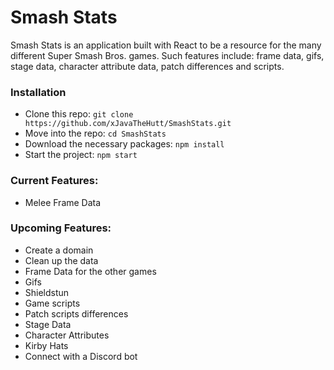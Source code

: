 # Smash Stats
Smash Stats is an application built with React to be a resource for the many different Super Smash Bros. games. Such features include: frame data, gifs, stage data, character attribute data, patch differences and scripts. 


### Installation
* Clone this repo: `git clone https://github.com/xJavaTheHutt/SmashStats.git`
* Move into the repo: `cd SmashStats`
* Download the necessary packages: `npm install`
* Start the project: `npm start`

### Current Features:
* Melee Frame Data

### Upcoming Features:
* Create a domain
* Clean up the data
* Frame Data for the other games
* Gifs
* Shieldstun
* Game scripts
* Patch scripts differences
* Stage Data
* Character Attributes
* Kirby Hats
* Connect with a Discord bot

